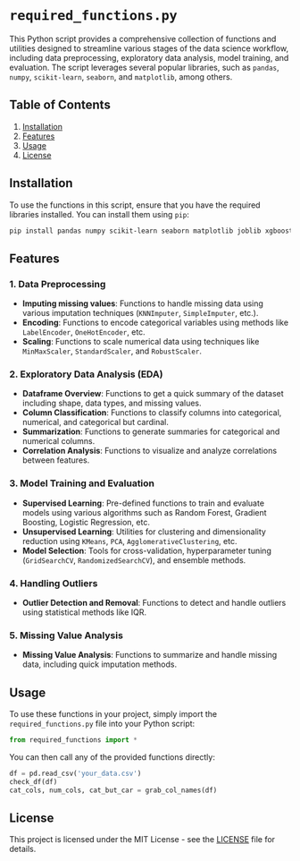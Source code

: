 # `required_functions.py`

This Python script provides a comprehensive collection of functions and utilities designed to streamline various stages of the data science workflow, including data preprocessing, exploratory data analysis, model training, and evaluation. The script leverages several popular libraries, such as `pandas`, `numpy`, `scikit-learn`, `seaborn`, and `matplotlib`, among others.

## Table of Contents
1. [Installation](#installation)
2. [Features](#features)
3. [Usage](#usage)
4. [License](#license)

## Installation

To use the functions in this script, ensure that you have the required libraries installed. You can install them using `pip`:

```bash
pip install pandas numpy scikit-learn seaborn matplotlib joblib xgboost lightgbm catboost
```

## Features

### 1. Data Preprocessing
- **Imputing missing values**: Functions to handle missing data using various imputation techniques (`KNNImputer`, `SimpleImputer`, etc.).
- **Encoding**: Functions to encode categorical variables using methods like `LabelEncoder`, `OneHotEncoder`, etc.
- **Scaling**: Functions to scale numerical data using techniques like `MinMaxScaler`, `StandardScaler`, and `RobustScaler`.

### 2. Exploratory Data Analysis (EDA)
- **Dataframe Overview**: Functions to get a quick summary of the dataset including shape, data types, and missing values.
- **Column Classification**: Functions to classify columns into categorical, numerical, and categorical but cardinal.
- **Summarization**: Functions to generate summaries for categorical and numerical columns.
- **Correlation Analysis**: Functions to visualize and analyze correlations between features.

### 3. Model Training and Evaluation
- **Supervised Learning**: Pre-defined functions to train and evaluate models using various algorithms such as Random Forest, Gradient Boosting, Logistic Regression, etc.
- **Unsupervised Learning**: Utilities for clustering and dimensionality reduction using `KMeans`, `PCA`, `AgglomerativeClustering`, etc.
- **Model Selection**: Tools for cross-validation, hyperparameter tuning (`GridSearchCV`, `RandomizedSearchCV`), and ensemble methods.

### 4. Handling Outliers
- **Outlier Detection and Removal**: Functions to detect and handle outliers using statistical methods like IQR.

### 5. Missing Value Analysis
- **Missing Value Analysis**: Functions to summarize and handle missing data, including quick imputation methods.

## Usage

To use these functions in your project, simply import the `required_functions.py` file into your Python script:

```python
from required_functions import *
```

You can then call any of the provided functions directly:

```python
df = pd.read_csv('your_data.csv')
check_df(df)
cat_cols, num_cols, cat_but_car = grab_col_names(df)
```

## License

This project is licensed under the MIT License - see the [LICENSE](LICENSE) file for details.
